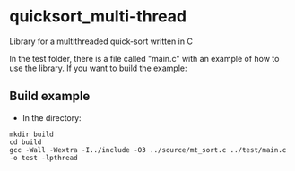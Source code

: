 # quicksort_multi-thread
Library for a multithreaded quick-sort written in C

In the test folder, there is a file called "main.c" with an example of how to use the library.
If you want to build the example:

## Build example
- In the directory:
```
mkdir build
cd build
gcc -Wall -Wextra -I../include -O3 ../source/mt_sort.c ../test/main.c -o test -lpthread
```
